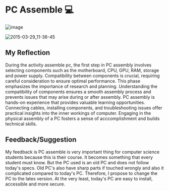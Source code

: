 # PC Assemble :computer:  
![image](https://github.com/Mailqeru/pc-assemble-TIS/assets/148432122/ffbafcb9-5d1c-49cc-be0b-1dc9aa93c8d8)  

![2015-03-29_11-36-45](https://github.com/Mailqeru/pc-assemble-TIS/assets/148432122/f1041a77-0a75-45fd-94d3-a9e56a03164e)

## My Reflection  
During the activity assemble pc, the first step in PC assembly involves selecting components such as the motherboard, CPU, GPU, RAM, storage and power supply. Compatibility between components is crucial, requiring careful consideration to ensure optimal performance. This phase emphasizes the importance of research and planning. Understanding the compatibility of components ensures a smooth assembly process and prevents issues that may arise during or after assembly. PC assembly is hands-on experience that provides valuable learning opportunities. Connecting cables, installing components, and troubleshooting issues offer practical insights into the inner workings of computer. Engaging in the physical assembly of a PC fosters a sense of acccomplishment and builds technical skills.  
## Feedback/Suggestion
My feedback is PC assemble is very important thing for computer science students because this is their course. It becomes something that every student must know. But the PC used is an old PC and does not follow today's specs. Old PC's also have sharp parts if touched wrongly and also it complicated compared to today's PC. Therefore, I propose to change the PC to the lates version. At the very least, today's PC are easy to install, accessible and more secure. 


